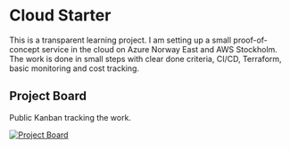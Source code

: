 # Cloud Starter

This is a transparent learning project. I am setting up a small proof-of-concept service in the cloud on Azure Norway East and AWS Stockholm. The work is done in small steps with clear done criteria, CI/CD, Terraform, basic monitoring and cost tracking.

## Project Board
Public Kanban tracking the work.

[![Project Board](https://img.shields.io/badge/Project-Cloud%20Starter%20Board-blue)](https://github.com/users/thenarfer/projects/1)